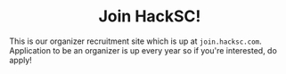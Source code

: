 <h1 align="center">Join HackSC!</h1>

This is our organizer recruitment site which is up at `join.hacksc.com`.
Application to be an organizer is up every year so if you're interested, do
apply!
